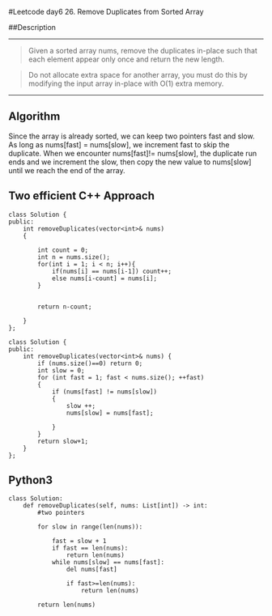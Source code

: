 #Leetcode day6 26. Remove Duplicates from Sorted Array

##Description 
***
>Given a sorted array nums, remove the duplicates in-place such that each element appear only once and return the new length.

>Do not allocate extra space for another array, you must do this by modifying the input array in-place with O(1) extra memory.

***

## Algorithm

>
Since the array is already sorted, we can keep two pointers fast and slow. As long as nums[fast] = nums[slow], we increment fast to skip the duplicate.
When we encounter nums[fast]!= nums[slow], the duplicate run ends and we increment the slow, then copy the new value to nums[slow] until we reach the end of the array.


## Two efficient C++ Approach 

```
class Solution {
public:
    int removeDuplicates(vector<int>& nums) 
    {
        
        int count = 0;
        int n = nums.size();
        for(int i = 1; i < n; i++){
            if(nums[i] == nums[i-1]) count++;
            else nums[i-count] = nums[i];
        }
        
        
        return n-count;

    }
};

```

```
class Solution {
public:
    int removeDuplicates(vector<int>& nums) {
        if (nums.size()==0) return 0;
        int slow = 0;
        for (int fast = 1; fast < nums.size(); ++fast)
        {
            if (nums[fast] != nums[slow])
            {
                slow ++;
                nums[slow] = nums[fast];
                
            }
        }
        return slow+1;
    }
};

```

## Python3 

```
class Solution:
    def removeDuplicates(self, nums: List[int]) -> int:
        #two pointers
        
        for slow in range(len(nums)):
            
            fast = slow + 1
            if fast == len(nums):
                return len(nums)
            while nums[slow] == nums[fast]:
                del nums[fast]
                
                if fast>=len(nums):
                    return len(nums)
            
        return len(nums)
   
 ```